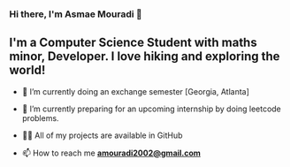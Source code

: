 ### Hi there, I'm Asmae Mouradi 👋


## I'm a Computer Science Student with maths minor, Developer. I love hiking and exploring the world!



- 🔭 I’m currently doing an exchange semester [Georgia, Atlanta]

- 🌱 I’m currently preparing for an upcoming internship by doing leetcode problems.

- 👨‍💻 All of my projects are available in GitHub

- 📫 How to reach me **amouradi2002@gmail.com**

